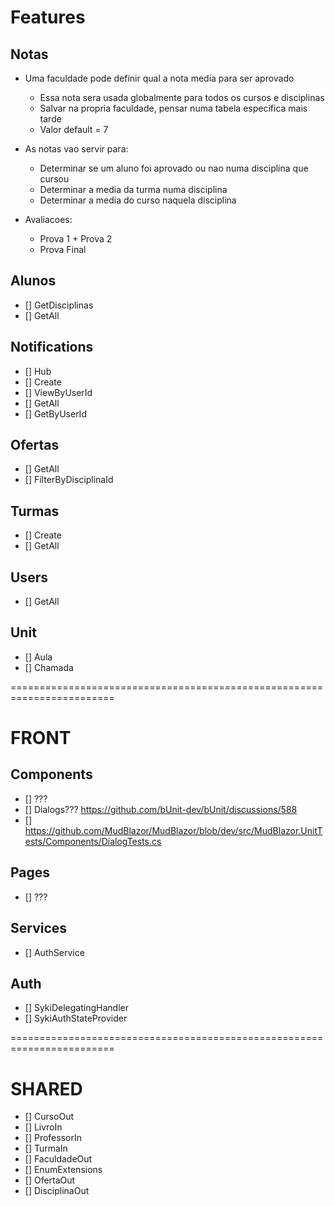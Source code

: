 # Features

## Notas

- Uma faculdade pode definir qual a nota media para ser aprovado
    - Essa nota sera usada globalmente para todos os cursos e disciplinas
    - Salvar na propria faculdade, pensar numa tabela especifica mais tarde
    - Valor default = 7

- As notas vao servir para:
    - Determinar se um aluno foi aprovado ou nao numa disciplina que cursou
    - Determinar a media da turma numa disciplina
    - Determinar a media do curso naquela disciplina

- Avaliacoes:
    - Prova 1 + Prova 2
    - Prova Final

## Alunos

- [] GetDisciplinas
- [] GetAll

## Notifications

- [] Hub
- [] Create
- [] ViewByUserId
- [] GetAll
- [] GetByUserId

## Ofertas

- [] GetAll
- [] FilterByDisciplinaId

## Turmas

- [] Create
- [] GetAll

## Users

- [] GetAll

## Unit

- [] Aula
- [] Chamada

========================================================================

# FRONT

## Components

- [] ???
- [] Dialogs??? https://github.com/bUnit-dev/bUnit/discussions/588
- [] https://github.com/MudBlazor/MudBlazor/blob/dev/src/MudBlazor.UnitTests/Components/DialogTests.cs

## Pages

- [] ???

## Services
- [] AuthService

## Auth
- [] SykiDelegatingHandler
- [] SykiAuthStateProvider

========================================================================

# SHARED

- [] CursoOut
- [] LivroIn
- [] ProfessorIn
- [] TurmaIn
- [] FaculdadeOut
- [] EnumExtensions
- [] OfertaOut
- [] DisciplinaOut

